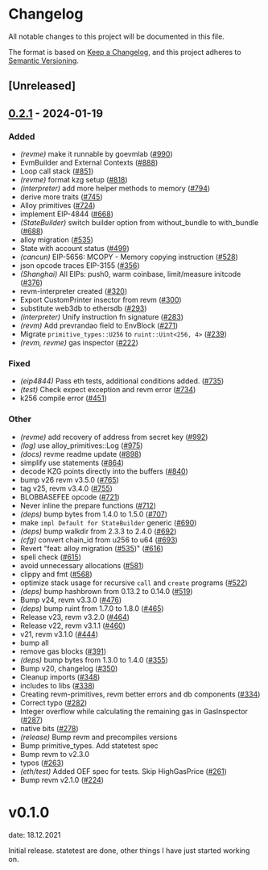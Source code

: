 # Changelog
All notable changes to this project will be documented in this file.

The format is based on [Keep a Changelog](https://keepachangelog.com/en/1.0.0/),
and this project adheres to [Semantic Versioning](https://semver.org/spec/v2.0.0.html).

## [Unreleased]

## [0.2.1](https://github.com/receivingpotman/revm/compare/revme-v0.2.0...revme-v0.2.1) - 2024-01-19

### Added
- *(revme)* make it runnable by goevmlab ([#990](https://github.com/receivingpotman/revm/pull/990))
- EvmBuilder and External Contexts ([#888](https://github.com/receivingpotman/revm/pull/888))
- Loop call stack ([#851](https://github.com/receivingpotman/revm/pull/851))
- *(revme)* format kzg setup ([#818](https://github.com/receivingpotman/revm/pull/818))
- *(interpreter)* add more helper methods to memory ([#794](https://github.com/receivingpotman/revm/pull/794))
- derive more traits ([#745](https://github.com/receivingpotman/revm/pull/745))
- Alloy primitives ([#724](https://github.com/receivingpotman/revm/pull/724))
- implement EIP-4844 ([#668](https://github.com/receivingpotman/revm/pull/668))
- *(StateBuilder)* switch builder option from without_bundle to with_bundle ([#688](https://github.com/receivingpotman/revm/pull/688))
- alloy migration ([#535](https://github.com/receivingpotman/revm/pull/535))
- State with account status ([#499](https://github.com/receivingpotman/revm/pull/499))
- *(cancun)* EIP-5656: MCOPY - Memory copying instruction ([#528](https://github.com/receivingpotman/revm/pull/528))
- json opcode traces EIP-3155 ([#356](https://github.com/receivingpotman/revm/pull/356))
- *(Shanghai)* All EIPs: push0, warm coinbase, limit/measure initcode ([#376](https://github.com/receivingpotman/revm/pull/376))
- revm-interpreter created ([#320](https://github.com/receivingpotman/revm/pull/320))
- Export CustomPrinter insector from revm ([#300](https://github.com/receivingpotman/revm/pull/300))
- substitute web3db to ethersdb ([#293](https://github.com/receivingpotman/revm/pull/293))
- *(interpreter)* Unify instruction fn signature ([#283](https://github.com/receivingpotman/revm/pull/283))
- *(revm)* Add prevrandao field to EnvBlock ([#271](https://github.com/receivingpotman/revm/pull/271))
- Migrate `primitive_types::U256` to `ruint::Uint<256, 4>` ([#239](https://github.com/receivingpotman/revm/pull/239))
- *(revm, revme)* gas inspector ([#222](https://github.com/receivingpotman/revm/pull/222))

### Fixed
- *(eip4844)* Pass eth tests, additional conditions added. ([#735](https://github.com/receivingpotman/revm/pull/735))
- *(test)* Check expect exception and revm error ([#734](https://github.com/receivingpotman/revm/pull/734))
- k256 compile error ([#451](https://github.com/receivingpotman/revm/pull/451))

### Other
- *(revme)* add recovery of address from secret key ([#992](https://github.com/receivingpotman/revm/pull/992))
- *(log)* use alloy_primitives::Log ([#975](https://github.com/receivingpotman/revm/pull/975))
- *(docs)* revme readme update ([#898](https://github.com/receivingpotman/revm/pull/898))
- simplify use statements ([#864](https://github.com/receivingpotman/revm/pull/864))
- decode KZG points directly into the buffers ([#840](https://github.com/receivingpotman/revm/pull/840))
- bump v26 revm v3.5.0 ([#765](https://github.com/receivingpotman/revm/pull/765))
- tag v25, revm v3.4.0 ([#755](https://github.com/receivingpotman/revm/pull/755))
- BLOBBASEFEE opcode ([#721](https://github.com/receivingpotman/revm/pull/721))
- Never inline the prepare functions ([#712](https://github.com/receivingpotman/revm/pull/712))
- *(deps)* bump bytes from 1.4.0 to 1.5.0 ([#707](https://github.com/receivingpotman/revm/pull/707))
- make `impl Default for StateBuilder` generic ([#690](https://github.com/receivingpotman/revm/pull/690))
- *(deps)* bump walkdir from 2.3.3 to 2.4.0 ([#692](https://github.com/receivingpotman/revm/pull/692))
- *(cfg)* convert chain_id from u256 to u64 ([#693](https://github.com/receivingpotman/revm/pull/693))
- Revert "feat: alloy migration ([#535](https://github.com/receivingpotman/revm/pull/535))" ([#616](https://github.com/receivingpotman/revm/pull/616))
- spell check ([#615](https://github.com/receivingpotman/revm/pull/615))
- avoid unnecessary allocations ([#581](https://github.com/receivingpotman/revm/pull/581))
- clippy and fmt ([#568](https://github.com/receivingpotman/revm/pull/568))
- optimize stack usage for recursive `call` and `create` programs ([#522](https://github.com/receivingpotman/revm/pull/522))
- *(deps)* bump hashbrown from 0.13.2 to 0.14.0 ([#519](https://github.com/receivingpotman/revm/pull/519))
- Bump v24, revm v3.3.0 ([#476](https://github.com/receivingpotman/revm/pull/476))
- *(deps)* bump ruint from 1.7.0 to 1.8.0 ([#465](https://github.com/receivingpotman/revm/pull/465))
- Release v23, revm v3.2.0 ([#464](https://github.com/receivingpotman/revm/pull/464))
- Release v22, revm v3.1.1 ([#460](https://github.com/receivingpotman/revm/pull/460))
- v21, revm v3.1.0 ([#444](https://github.com/receivingpotman/revm/pull/444))
- bump all
- remove gas blocks ([#391](https://github.com/receivingpotman/revm/pull/391))
- *(deps)* bump bytes from 1.3.0 to 1.4.0 ([#355](https://github.com/receivingpotman/revm/pull/355))
- Bump v20, changelog ([#350](https://github.com/receivingpotman/revm/pull/350))
- Cleanup imports ([#348](https://github.com/receivingpotman/revm/pull/348))
- includes to libs ([#338](https://github.com/receivingpotman/revm/pull/338))
- Creating revm-primitives, revm better errors and db components  ([#334](https://github.com/receivingpotman/revm/pull/334))
- Correct typo ([#282](https://github.com/receivingpotman/revm/pull/282))
- Integer overflow while calculating the remaining gas in GasInspector ([#287](https://github.com/receivingpotman/revm/pull/287))
- native bits ([#278](https://github.com/receivingpotman/revm/pull/278))
- *(release)* Bump revm and precompiles versions
- Bump primitive_types. Add statetest spec
- Bump revm to v2.3.0
- typos ([#263](https://github.com/receivingpotman/revm/pull/263))
- *(eth/test)* Added OEF spec for tests. Skip HighGasPrice ([#261](https://github.com/receivingpotman/revm/pull/261))
- Bump revm v2.1.0 ([#224](https://github.com/receivingpotman/revm/pull/224))
# v0.1.0
date: 18.12.2021

Initial release. statetest are done, other things I have just started working on.